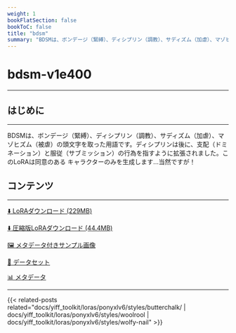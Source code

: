 ```yaml
---
weight: 1
bookFlatSection: false
bookToC: false
title: "bdsm"
summary: "BDSMは、ボンデージ（緊縛）、ディシプリン（調教）、サディズム（加虐）、マゾヒズム（被虐）の頭文字を取った用語です。"
---
```


<!--markdownlint-disable MD025 MD033 -->

# bdsm-v1e400

---

## はじめに

---

BDSMは、ボンデージ（緊縛）、ディシプリン（調教）、サディズム（加虐）、マゾヒズム（被虐）の頭文字を取った用語です。ディシプリンは後に、支配（ドミネーション）と服従（サブミッション）の行為を指すように拡張されました。このLoRAは同意のある キャラクターのみを生成します...当然ですが！

## コンテンツ

---

[⬇️ LoRAダウンロード (229MB)](https://huggingface.co/rakki194/yt/resolve/main/ponyxl_loras/bdsm-v1e400.safetensors?download=true)

[⬇️ 圧縮版LoRAダウンロード (44.4MB)](https://huggingface.co/rakki194/yt/resolve/main/ponyxl_loras_shrunk_2/bdsm-v1e400_frockpt1_th-3.55.safetensors?download=true)

[🖼️ メタデータ付きサンプル画像](https://huggingface.co/k4d3/yiff_toolkit/tree/main/static/{})

[📐 データセット](https://huggingface.co/datasets/k4d3/furry/tree/main/bdsm)

[📊 メタデータ](https://huggingface.co/k4d3/yiff_toolkit/raw/main/ponyxl_loras/bdsm-v1e400.json)

---

<!--
HUGO_SEARCH_EXCLUDE_START
-->
{{< related-posts related="docs/yiff_toolkit/loras/ponyxlv6/styles/butterchalk/ | docs/yiff_toolkit/loras/ponyxlv6/styles/woolrool | docs/yiff_toolkit/loras/ponyxlv6/styles/wolfy-nail" >}}
<!--
HUGO_SEARCH_EXCLUDE_END
-->
